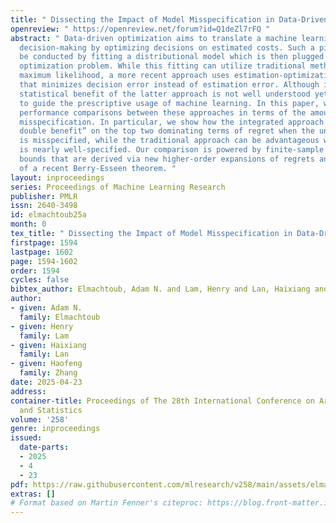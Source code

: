 ```yaml
---
title: " Dissecting the Impact of Model Misspecification in Data-Driven Optimization "
openreview: " https://openreview.net/forum?id=Q1deZl7rFQ "
abstract: " Data-driven optimization aims to translate a machine learning model into
  decision-making by optimizing decisions on estimated costs. Such a pipeline can
  be conducted by fitting a distributional model which is then plugged into the target
  optimization problem. While this fitting can utilize traditional methods such as
  maximum likelihood, a more recent approach uses estimation-optimization integration
  that minimizes decision error instead of estimation error. Although intuitive, the
  statistical benefit of the latter approach is not well understood yet is important
  to guide the prescriptive usage of machine learning. In this paper, we dissect the
  performance comparisons between these approaches in terms of the amount of model
  misspecification. In particular, we show how the integrated approach offers a “universal
  double benefit” on the top two dominating terms of regret when the underlying model
  is misspecified, while the traditional approach can be advantageous when the model
  is nearly well-specified. Our comparison is powered by finite-sample tail regret
  bounds that are derived via new higher-order expansions of regrets and the leveraging
  of a recent Berry-Esseen theorem. "
layout: inproceedings
series: Proceedings of Machine Learning Research
publisher: PMLR
issn: 2640-3498
id: elmachtoub25a
month: 0
tex_title: " Dissecting the Impact of Model Misspecification in Data-Driven Optimization "
firstpage: 1594
lastpage: 1602
page: 1594-1602
order: 1594
cycles: false
bibtex_author: Elmachtoub, Adam N. and Lam, Henry and Lan, Haixiang and Zhang, Haofeng
author:
- given: Adam N.
  family: Elmachtoub
- given: Henry
  family: Lam
- given: Haixiang
  family: Lan
- given: Haofeng
  family: Zhang
date: 2025-04-23
address:
container-title: Proceedings of The 28th International Conference on Artificial Intelligence
  and Statistics
volume: '258'
genre: inproceedings
issued:
  date-parts:
  - 2025
  - 4
  - 23
pdf: https://raw.githubusercontent.com/mlresearch/v258/main/assets/elmachtoub25a/elmachtoub25a.pdf
extras: []
# Format based on Martin Fenner's citeproc: https://blog.front-matter.io/posts/citeproc-yaml-for-bibliographies/
---
```

